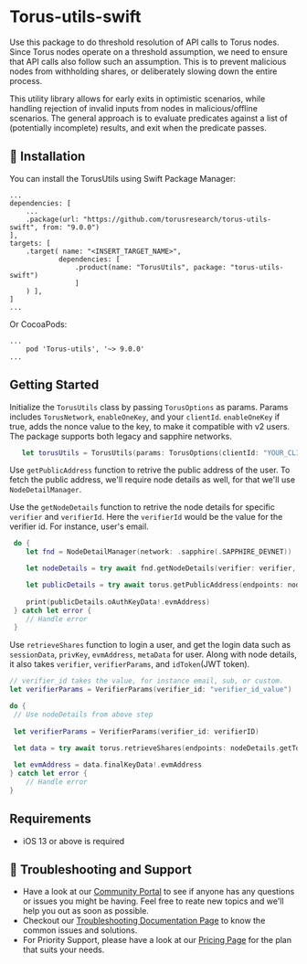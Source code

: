 # Torus-utils-swift

Use this package to do threshold resolution of API calls to Torus nodes. 
Since Torus nodes operate on a threshold assumption, we need to ensure that API calls also follow such an assumption.
This is to prevent malicious nodes from withholding shares, or deliberately slowing down the entire process.

This utility library allows for early exits in optimistic scenarios, while handling rejection of invalid inputs from nodes in malicious/offline scenarios.
The general approach is to evaluate predicates against a list of (potentially incomplete) results, and exit when the predicate passes.

## 🔗 Installation
You can install the TorusUtils using Swift Package Manager:

```
...
dependencies: [
    ...
    .package(url: "https://github.com/torusresearch/torus-utils-swift", from: "9.0.0")
],
targets: [
    .target( name: "<INSERT_TARGET_NAME>",
            dependencies: [
                .product(name: "TorusUtils", package: "torus-utils-swift")
                ]
    ) ],
]
...
```

Or CocoaPods:

```
...
    pod 'Torus-utils', '~> 9.0.0'
...
```

## Getting Started
Initialize the `TorusUtils` class by passing `TorusOptions` as params. Params includes `TorusNetwork`, `enableOneKey`, and your `clientId`. `enableOneKey` if true, adds the nonce value to the key, to make it compatible with v2 users. The package supports both legacy and sapphire networks.  

```swift
   let torusUtils = TorusUtils(params: TorusOptions(clientId: "YOUR_CLIENT_ID", network: .sapphire(.SAPPHIRE_MAINNET), enableOneKey: true))
```


Use `getPublicAddress` function to retrive the public address of the user. To fetch the public address, we'll require node details as well, for that we'll use `NodeDetailManager`. 

Use the `getNodeDetails` function to retrive the node details for specific `verifier` and `verifierId`. Here the `verifierId` would be the value for the verifier id. For instance, user's email.

```swift
 do {
    let fnd = NodeDetailManager(network: .sapphire(.SAPPHIRE_DEVNET))

    let nodeDetails = try await fnd.getNodeDetails(verifier: verifier, verifierID: verifierID)

    let publicDetails = try await torus.getPublicAddress(endpoints: nodeDetails.getTorusNodeEndpoints(), verifier: verifier, verifierId: verifierID)
    
    print(publicDetails.oAuthKeyData!.evmAddress)
 } catch let error {
    // Handle error
 }   
```

Use `retrieveShares` function to login a user, and get the login data such as `sessionData`, `privKey`, `evmAddress`, `metaData` for user. Along with node details, it also takes `verifier`, `verifierParams`, and `idToken`(JWT token).

```swift
// verifier_id takes the value, for instance email, sub, or custom. 
let verifierParams = VerifierParams(verifier_id: "verifier_id_value")

do {
 // Use nodeDetails from above step
 
 let verifierParams = VerifierParams(verifier_id: verifierID)
         
 let data = try await torus.retrieveShares(endpoints: nodeDetails.getTorusNodeSSSEndpoints(), indexes: nodeDetails.getTorusIndexes(), verifier: verifier, verifierParams: verifierParams, idToken: token)

 let evmAddress = data.finalKeyData!.evmAddress
} catch let error {
    // Handle error
}
```

## Requirements
- iOS 13 or above is required 

## 💬 Troubleshooting and Support

- Have a look at our [Community Portal](https://community.web3auth.io/) to see if anyone has any questions or issues you might be having. Feel free to reate new topics and we'll help you out as soon as possible.
- Checkout our [Troubleshooting Documentation Page](https://web3auth.io/docs/troubleshooting) to know the common issues and solutions.
- For Priority Support, please have a look at our [Pricing Page](https://web3auth.io/pricing.html) for the plan that suits your needs.
